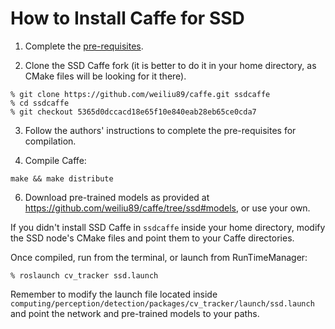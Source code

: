 # How to Install Caffe for SSD

1. Complete the [pre-requisites](http://caffe.berkeleyvision.org/install_apt.html).

2. Clone the SSD Caffe fork (it is better to do it in your home directory, as CMake files will be looking for it there).
```
% git clone https://github.com/weiliu89/caffe.git ssdcaffe
% cd ssdcaffe
% git checkout 5365d0dccacd18e65f10e840eab28eb65ce0cda7
```

3. Follow the authors' instructions to complete the pre-requisites for compilation.

4. Compile Caffe:
```
make && make distribute
```

6. Download pre-trained models as provided at https://github.com/weiliu89/caffe/tree/ssd#models, or use your own.

If you didn't install SSD Caffe in `ssdcaffe` inside your home directory, modify the SSD node's CMake files and point them to your Caffe directories.

Once compiled, run from the terminal, or launch from RunTimeManager:

```
% roslaunch cv_tracker ssd.launch
```
Remember to modify the launch file located inside `computing/perception/detection/packages/cv_tracker/launch/ssd.launch` and point the network and pre-trained models to your paths.
